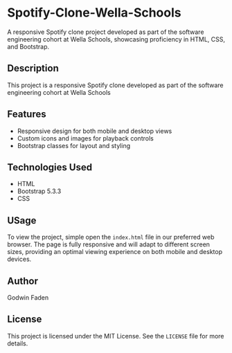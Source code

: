 # Spotify-Clone-Wella-Schools
A responsive Spotify clone project developed as part of the software engineering cohort at Wella Schools, showcasing proficiency in HTML, CSS, and Bootstrap.
## Description
This project is a responsive Spotify clone developed as part of the software engineering cohort at Wella Schools
## Features
- Responsive design for both mobile and desktop views
- Custom icons and images for playback controls
- Bootstrap classes for layout and styling
## Technologies Used
- HTML
- Bootstrap 5.3.3
- CSS
## USage
To view the project, simple open the `index.html` file in our preferred web browser. The page is fully responsive and will adapt to different screen sizes, providing an optimal viewing experience on both mobile and desktop devices.
## Author
Godwin Faden
## License
This project is licensed under the MIT License. See the `LICENSE` file for more details.

